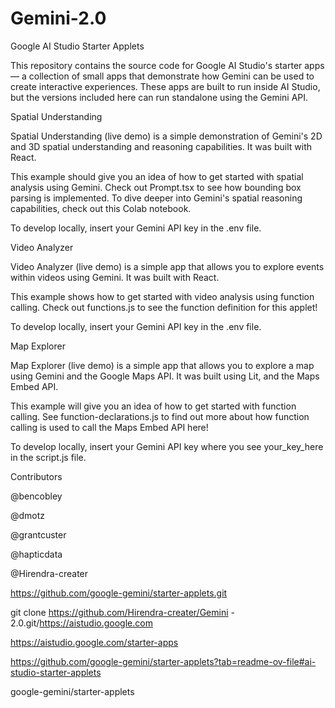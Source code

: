 # Gemini-2.0
Google AI Studio Starter Applets
<br>

This repository contains the source code for Google AI Studio's starter apps — a collection of small apps that demonstrate how Gemini can be used to create interactive experiences. These apps are built to run inside AI Studio, but the versions included here can run standalone using the Gemini API.

Spatial Understanding
<br>

Spatial Understanding (live demo) is a simple demonstration of Gemini's 2D and 3D spatial understanding and reasoning capabilities. It was built with React.

This example should give you an idea of how to get started with spatial analysis using Gemini. Check out Prompt.tsx to see how bounding box parsing is implemented. To dive deeper into Gemini's spatial reasoning capabilities, check out this Colab notebook.

To develop locally, insert your Gemini API key in the .env file.

Video Analyzer
<br>

Video Analyzer (live demo) is a simple app that allows you to explore events within videos using Gemini. It was built with React.

This example shows how to get started with video analysis using function calling. Check out functions.js to see the function definition for this applet!

To develop locally, insert your Gemini API key in the .env file.

Map Explorer
<br>

Map Explorer (live demo) is a simple app that allows you to explore a map using Gemini and the Google Maps API. It was built using Lit, and the Maps Embed API.
<br>


This example will give you an idea of how to get started with function calling. See function-declarations.js to find out more about how function calling is used to call the Maps Embed API here!
<br>


To develop locally, insert your Gemini API key where you see your_key_here in the script.js file.
<br>


Contributors
<br>

@bencobley
<br>

@dmotz
<br>

@grantcuster
<br>

@hapticdata
<br>

@Hirendra-creater

https://github.com/google-gemini/starter-applets.git
<br>

git clone https://github.com/Hirendra-creater/Gemini - 2.0.git/https://aistudio.google.com
<br>

https://aistudio.google.com/starter-apps
<br>

https://github.com/google-gemini/starter-applets?tab=readme-ov-file#ai-studio-starter-applets
<br>

google-gemini/starter-applets


